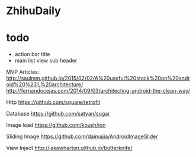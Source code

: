 # ZhihuDaily

# todo
- action bar title
- main list view sub header

MVP Articles:
http://saulmm.github.io/2015/02/02/A%20useful%20stack%20on%20android%20%231,%20architecture/
http://fernandocejas.com/2014/09/03/architecting-android-the-clean-way/

Http
https://github.com/square/retrofit

Database
https://github.com/satyan/sugar

Image load
https://github.com/koush/ion

Sliding Image
https://github.com/daimajia/AndroidImageSlider

View Inject
http://jakewharton.github.io/butterknife/
